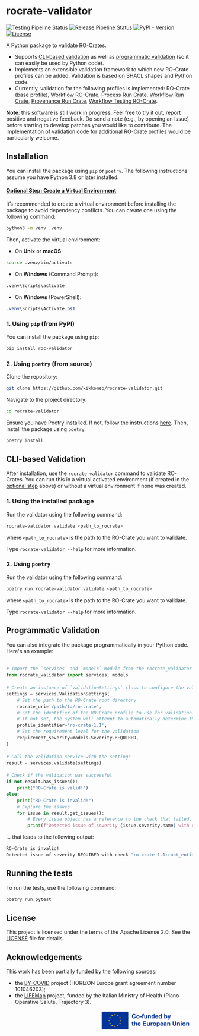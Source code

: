 # rocrate-validator

[![Testing Pipeline Status](https://img.shields.io/github/actions/workflow/status/crs4/rocrate-validator/testing.yaml?label=Tests&logo=pytest)](https://github.com/crs4/rocrate-validator/actions/workflows/testing.yaml) [![Release Pipeline Status](https://img.shields.io/github/actions/workflow/status/crs4/rocrate-validator/release.yaml?label=Build&logo=python&logoColor=yellow)](https://github.com/crs4/rocrate-validator/actions/workflows/release.yaml) [![PyPI - Version](https://img.shields.io/pypi/v/roc-validator?logo=pypi&logoColor=green&label=PyPI)](https://pypi.org/project/roc-validator/) [![License](https://img.shields.io/badge/License-Apache_2.0-blue.svg?logo=apache&logoColor=red)](https://opensource.org/licenses/Apache-2.0)

<!-- [![Build Status](https://repolab.crs4.it/lifemonitor/rocrate-validator/badges/develop/pipeline.svg)](https://repolab.crs4.it/lifemonitor/rocrate-validator/-/pipelines?page=1&scope=branches&ref=develop) -->

<!-- [![codecov](https://codecov.io/gh/crs4/rocrate-validator/branch/main/graph/badge.svg?token=3ZQZQZQZQZ)](https://codecov.io/gh/crs4/rocrate-validator) -->

A Python package to validate [RO-Crate](https://researchobject.github.io/ro-crate/)s.

-   Supports [CLI-based validation](#cli-based-validation) as well as [programmatic validation](#programmatic-validation) (so it can easily be used by Python code).
-   Implements an extensible validation framework to which new RO-Crate profiles
    can be added. Validation is based on SHACL shapes and Python code.
-   Currently, validation for the following profiles is implemented: RO-Crate
    (base profile), [Workflow
    RO-Crate](https://w3id.org/workflowhub/workflow-ro-crate),
    [Process Run
    Crate](https://w3id.org/ro/wfrun/process).
    [Workflow Run Crate](https://w3id.org/ro/wfrun/workflow),
    [Provenance Run Crate](https://w3id.org/ro/wfrun/provenance),
    [Workflow Testing RO-Crate](https://w3id.org/ro/wftest).

**Note**: this software is still work in progress. Feel free to try it out,
report positive and negative feedback. Do send a note (e.g., by opening an
Issue) before starting to develop patches you would like to contribute. The
implementation of validation code for additional RO-Crate profiles would be
particularly welcome.

## Installation

You can install the package using `pip` or `poetry`. The following instructions assume you have Python 3.8 or later installed.

#### [Optional Step: Create a Virtual Environment](#optional-step-create-a-virtual-environment)

It’s recommended to create a virtual environment before installing the package to avoid dependency conflicts. You can create one using the following command:

```bash
python3 -m venv .venv
```

Then, activate the virtual environment:

-   On **Unix** or **macOS**:

```bash
source .venv/bin/activate
```

-   On **Windows** (Command Prompt):

```bash
.venv\Scripts\activate
```

-   On **Windows** (PowerShell):

```powershell
.venv\Scripts\Activate.ps1
```

### 1. Using `pip` (from PyPI)

You can install the package using `pip`:

```bash
pip install roc-validator
```

### 2. Using `poetry` (from source)

Clone the repository:

```bash
git clone https://github.com/kikkomep/rocrate-validator.git
```

Navigate to the project directory:

```bash
cd rocrate-validator
```

Ensure you have Poetry installed. If not, follow the instructions [here](https://python-poetry.org/docs/#installation). Then, install the package using `poetry`:

```bash
poetry install
```

## CLI-based Validation

After installation, use the `rocrate-validator` command to validate RO-Crates. You can run this in a virtual activated environment (if created in the [optional step](#optional-step-create-a-virtual-environment) above) or without a virtual environment if none was created.

### 1. Using the installed package

Run the validator using the following command:

```bash
rocrate-validator validate <path_to_rocrate>
```

where `<path_to_rocrate>` is the path to the RO-Crate you want to validate.

Type `rocrate-validator --help` for more information.

### 2. Using `poetry`

Run the validator using the following command:

```bash
poetry run rocrate-validator validate <path_to_rocrate>
```

where `<path_to_rocrate>` is the path to the RO-Crate you want to validate.

Type `rocrate-validator --help` for more information.

## Programmatic Validation

You can also integrate the package programmatically in your Python code. Here's an example:

```python

# Import the `services` and `models` module from the rocrate_validator package
from rocrate_validator import services, models

# Create an instance of `ValidationSettings` class to configure the validation
settings = services.ValidationSettings(
    # Set the path to the RO-Crate root directory
    rocrate_uri='/path/to/ro-crate',
    # Set the identifier of the RO-Crate profile to use for validation. 
    # If not set, the system will attempt to automatically determine the appropriate validation profile.
    profile_identifier='ro-crate-1.1',
    # Set the requirement level for the validation
    requirement_severity=models.Severity.REQUIRED,
)

# Call the validation service with the settings
result = services.validate(settings)

# Check if the validation was successful
if not result.has_issues():
    print("RO-Crate is valid!")
else:
    print("RO-Crate is invalid!")
    # Explore the issues
    for issue in result.get_issues():
        # Every issue object has a reference to the check that failed, the severity of the issue, and a message describing the issue.
        print(f"Detected issue of severity {issue.severity.name} with check \"{issue.check.identifier}\": {issue.message}")
```

... that leads to the following output:

```bash
RO-Crate is invalid!
Detected issue of severity REQUIRED with check "ro-crate-1.1:root_entity_exists: The RO-Crate must contain a root entity.
```

## Running the tests

To run the tests, use the following command:

```bash
poetry run pytest
```

<!-- ## Contributing

Contributions are welcome! Please read our [contributing guidelines](CONTRIBUTING.md) for details. -->

## License

This project is licensed under the terms of the Apache License 2.0. See the
[LICENSE](LICENSE) file for details.

## Acknowledgements

This work has been partially funded by the following sources:

-   the [BY-COVID](https://by-covid.org/) project (HORIZON Europe grant agreement number 101046203);
-   the [LIFEMap](https://www.thelifemap.it/) project, funded by the Italian Ministry of Health (Piano Operative Salute, Trajectory 3).

<img alt="Co-funded by the EU"
    src="https://raw.githubusercontent.com/crs4/rocrate-validator/develop/docs/img/eu-logo/EN_Co-fundedbytheEU_RGB_POS.png"
    width="250" align="right"/>
